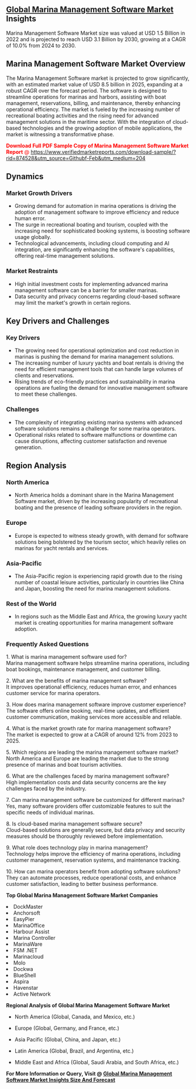 <h2><a href="https://www.verifiedmarketreports.com/download-sample/?rid=874528&amp;utm_source=Githubf&amp;utm_medium=204" target="_blank">Global Marina Management Software Market</a> Insights</h2><p>Marina Management Software Market size was valued at USD 1.5 Billion in 2022 and is projected to reach USD 3.1 Billion by 2030, growing at a CAGR of 10.0% from 2024 to 2030.</p><p> <h2>Marina Management Software Market Overview</h2> <p>The Marina Management Software market is projected to grow significantly, with an estimated market value of USD 8.5 billion in 2025, expanding at a robust CAGR over the forecast period. The software is designed to streamline operations for marinas and harbors, assisting with boat management, reservations, billing, and maintenance, thereby enhancing operational efficiency. The market is fueled by the increasing number of recreational boating activities and the rising need for advanced management solutions in the maritime sector. With the integration of cloud-based technologies and the growing adoption of mobile applications, the market is witnessing a transformative phase.</p> <p><p><span class=""><span style="color: #ff0000;"><strong>Download Full PDF Sample Copy of Marina Management Software Market Report</strong> @ </span><a href="https://www.verifiedmarketreports.com/download-sample/?rid=874528&amp;utm_source=Githubf-Feb&amp;utm_medium=204" target="_blank">https://www.verifiedmarketreports.com/download-sample/?rid=874528&amp;utm_source=Githubf-Feb&amp;utm_medium=204</a></span></p></p> <h2>Dynamics</h2> <h3>Market Growth Drivers</h3> <ul> <li>Growing demand for automation in marina operations is driving the adoption of management software to improve efficiency and reduce human error.</li> <li>The surge in recreational boating and tourism, coupled with the increasing need for sophisticated booking systems, is boosting software usage globally.</li> <li>Technological advancements, including cloud computing and AI integration, are significantly enhancing the software's capabilities, offering real-time management solutions.</li> </ul> <h3>Market Restraints</h3> <ul> <li>High initial investment costs for implementing advanced marina management software can be a barrier for smaller marinas.</li> <li>Data security and privacy concerns regarding cloud-based software may limit the market's growth in certain regions.</li> </ul> <h2>Key Drivers and Challenges</h2> <h3>Key Drivers</h3> <ul> <li>The growing need for operational optimization and cost reduction in marinas is pushing the demand for marina management solutions.</li> <li>The increasing number of luxury yachts and boat rentals is driving the need for efficient management tools that can handle large volumes of clients and reservations.</li> <li>Rising trends of eco-friendly practices and sustainability in marina operations are fueling the demand for innovative management software to meet these challenges.</li> </ul> <h3>Challenges</h3> <ul> <li>The complexity of integrating existing marina systems with advanced software solutions remains a challenge for some marina operators.</li> <li>Operational risks related to software malfunctions or downtime can cause disruptions, affecting customer satisfaction and revenue generation.</li> </ul> <h2>Region Analysis</h2> <h3>North America</h3> <ul> <li>North America holds a dominant share in the Marina Management Software market, driven by the increasing popularity of recreational boating and the presence of leading software providers in the region.</li> </ul> <h3>Europe</h3> <ul> <li>Europe is expected to witness steady growth, with demand for software solutions being bolstered by the tourism sector, which heavily relies on marinas for yacht rentals and services.</li> </ul> <h3>Asia-Pacific</h3> <ul> <li>The Asia-Pacific region is experiencing rapid growth due to the rising number of coastal leisure activities, particularly in countries like China and Japan, boosting the need for marina management solutions.</li> </ul> <h3>Rest of the World</h3> <ul> <li>In regions such as the Middle East and Africa, the growing luxury yacht market is creating opportunities for marina management software adoption.</li> </ul> <h3>Frequently Asked Questions</h3> <p>1. What is marina management software used for? <br> Marina management software helps streamline marina operations, including boat bookings, maintenance management, and customer billing.</p> <p>2. What are the benefits of marina management software? <br> It improves operational efficiency, reduces human error, and enhances customer service for marina operators.</p> <p>3. How does marina management software improve customer experience? <br> The software offers online booking, real-time updates, and efficient customer communication, making services more accessible and reliable.</p> <p>4. What is the market growth rate for marina management software? <br> The market is expected to grow at a CAGR of around 12% from 2023 to 2025.</p> <p>5. Which regions are leading the marina management software market? <br> North America and Europe are leading the market due to the strong presence of marinas and boat tourism activities.</p> <p>6. What are the challenges faced by marina management software? <br> High implementation costs and data security concerns are the key challenges faced by the industry.</p> <p>7. Can marina management software be customized for different marinas? <br> Yes, many software providers offer customizable features to suit the specific needs of individual marinas.</p> <p>8. Is cloud-based marina management software secure? <br> Cloud-based solutions are generally secure, but data privacy and security measures should be thoroughly reviewed before implementation.</p> <p>9. What role does technology play in marina management? <br> Technology helps improve the efficiency of marina operations, including customer management, reservation systems, and maintenance tracking.</p> <p>10. How can marina operators benefit from adopting software solutions? <br> They can automate processes, reduce operational costs, and enhance customer satisfaction, leading to better business performance.</p> </p><p><strong>Top Global Marina Management Software Market Companies</strong></p><div data-test-id=""><p><li>DockMaster</li><li> Anchorsoft</li><li> EasyPier</li><li> MarinaOffice</li><li> Harbour Assist</li><li> Marina Controller</li><li> MarinaWare</li><li> FSM .NET</li><li> Marinacloud</li><li> Molo</li><li> Dockwa</li><li> BlueShell</li><li> Aspira</li><li> Havenstar</li><li> Active Network</li></p><div><strong>Regional Analysis of&nbsp;Global Marina Management Software Market</strong></div><ul><li dir="ltr"><p dir="ltr">North America&nbsp;(Global, Canada, and Mexico, etc.)</p></li><li dir="ltr"><p dir="ltr">Europe (Global, Germany, and France, etc.)</p></li><li dir="ltr"><p dir="ltr">Asia Pacific&nbsp;(Global, China, and Japan, etc.)</p></li><li dir="ltr"><p dir="ltr">Latin America&nbsp;(Global, Brazil, and Argentina, etc.)</p></li><li dir="ltr">Middle East and Africa&nbsp;(Global, Saudi Arabia, and South Africa, etc.)</li></ul><p><strong>For More Information or Query, Visit @&nbsp;</strong><strong><a href="https://www.verifiedmarketreports.com/product/marina-management-software-market/?utm_source=Githubf&amp;utm_medium=204" target="_blank">Global Marina Management Software Market Insights Size And Forecast</a></strong></p></div>
